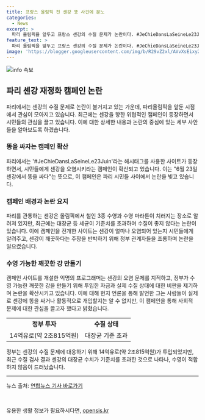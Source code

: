 ```yaml
---
title: 프랑스 올림픽 전 센강 똥 사건에 분노
categories:
  - News
excerpt: >
  파리 올림픽을 앞두고 프랑스 센강의 수질 문제가 논란이다. #JeChieDansLaSeineLe23Juin이라는 해시태그를 내세워 센강 오염을 선동하는 사이트가 등장해 파리 시민들을 불안케 하고 있다. 센강은 올림픽의 수영 경기가 열릴 예정이지만, 대장균 등의 세균이 기준치를 초과하는 수질 문제가 제기되고 있다. 센강 정화에 막대한 자금을 투입했음에도 여전히 문제는 해결되지 않아 논란이 계속되고 있다. 사이트를 만든 익명의 프로그래머는 이를 통해 사회적 문제를 비판하고자 했지만, 이에 대한 우려가 커지고 있다.
feature_text: >
  파리 올림픽을 앞두고 프랑스 센강의 수질 문제가 논란이다. #JeChieDansLaSeineLe23Juin이라는 해시태그를 내세워 센강 오염을 선동하는 사이트가 등장해 파리 시민들을 불안케 하고 있다. 센강은 올림픽의 수영 경기가 열릴 예정이지만, 대장균 등의 세균이 기준치를 초과하는 수질 문제가 제기되고 있다. 센강 정화에 막대한 자금을 투입했음에도 여전히 문제는 해결되지 않아 논란이 계속되고 있다. 사이트를 만든 익명의 프로그래머는 이를 통해 사회적 문제를 비판하고자 했지만, 이에 대한 우려가 커지고 있다.
image: 'https://blogger.googleusercontent.com/img/b/R29vZ2xl/AVvXsEixyZcFfHzMRdzZMjFBmAUKJYCLCGyLL1o632UiGVXcaFdKo_bkvkuCioo0uUKlGfBVcT3P84aROyZIXSBEx3Aw5nCQ3pTgDom1WDC4m8eifvWiAmWEEVb4x6G_l8C0QH225ldMjyaFvpxGEBGNO37VmDTDMHGhJPq73UglMfDca1-0aw/s1600/blogspot.png'
---
```


<p><img src="https://blogger.googleusercontent.com/img/b/R29vZ2xl/AVvXsEixyZcFfHzMRdzZMjFBmAUKJYCLCGyLL1o632UiGVXcaFdKo_bkvkuCioo0uUKlGfBVcT3P84aROyZIXSBEx3Aw5nCQ3pTgDom1WDC4m8eifvWiAmWEEVb4x6G_l8C0QH225ldMjyaFvpxGEBGNO37VmDTDMHGhJPq73UglMfDca1-0aw/s1600/blogspot.png" alt="info 속보" /></p>

<h2 data-ke-size="size26">파리 센강 재정화 캠페인 논란</h2>

<p data-ke-size="size16">파리에서는 센강의 수질 문제로 논란이 불거지고 있는 가운데, 파리올림픽을 앞둔 시점에서 관심이 모아지고 있습니다. 최근에는 센강을 향한 위협적인 캠페인이 등장하면서 시민들의 관심을 끌고 있습니다. 이에 대한 상세한 내용과 논란의 중심에 있는 세부 사안들을 알아보도록 하겠습니다.</p>

<h3>똥을 싸자는 캠페인 확산</h3>

<p data-ke-size="size16">파리에서는 '#JeChieDansLaSeineLe23Juin'라는 해시태그를 사용한 사이트가 등장하면서, 시민들에게 센강을 오염시키라는 캠페인이 확산되고 있습니다. 이는 "6월 23일 센강에서 똥을 싸다"는 뜻으로, 이 캠페인은 파리 시민들 사이에서 논란을 빚고 있습니다.</p>

<h3>캠페인 배경과 논란 요지</h3>

<p data-ke-size="size16">파리를 관통하는 센강은 올림픽에서 철인 3종 수영과 수영 마라톤이 치러지는 장소로 알려져 있지만, 최근에는 대장균 등 세균이 기준치를 초과하며 수질이 좋지 않다는 논란이 있습니다. 이에 캠페인을 전개한 사이트는 센강이 얼마나 오염되어 있는지 시민들에게 알려주고, 센강이 깨끗하다는 주장을 반박하기 위해 정부 관계자들을 조롱하며 논란을 일으켰습니다.</p>

<h3>수영 가능한 깨끗한 강 만들기</h3>

<p data-ke-size="size16">캠페인 사이트를 개설한 익명의 프로그래머는 센강의 오염 문제를 지적하고, 정부가 수영 가능한 깨끗한 강을 만들기 위해 투입한 자금과 실제 수질 상태에 대한 비판을 제기하며 논란을 확산시키고 있습니다. 이에 대해 현지 언론을 통해 발언한 그는 사람들이 실제로 센강에 똥을 싸거나 활동적으로 개입할지는 알 수 없지만, 이 캠페인을 통해 사회적 문제에 대한 관심을 끌고자 했다고 밝혔습니다.</p>

<table>
    <tr>
        <td style="text-align: center; height: 17px;"><b>정부 투자</b></td>
        <td style="text-align: center; height: 17px;"><b>수질 상태</b></td>
    </tr>
    <tr>
        <td style="text-align: center; height: 17px;">14억유로(약 2조815억원)</td>
        <td style="text-align: center; height: 17px;">대장균 기준 초과</td>
    </tr>
</table>

<p data-ke-size="size16">정부는 센강의 수질 문제에 대응하기 위해 14억유로(약 2조815억원)가 투입되었지만, 최근 수질 검사 결과 센강의 대장균 수치가 기준치를 초과한 것으로 나타나, 수영이 적합하지 않음이 드러났습니다.</p>

<hr>

<p data-ke-size="size16">뉴스 출처: <a href="https://www.yna.co.kr/view/AKR20210624044900009" target="_blank">연합뉴스 기사 바로가기</a></p>

<p data-ke-size="size16">&nbsp;</p>
유용한 생활 정보가 필요하시다면, <a href="https://opensis.kr" rel="dofollow">opensis.kr</a>



